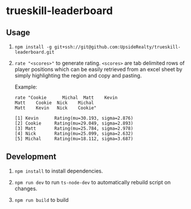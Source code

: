 # trueskill-leaderboard

## Usage

1. `npm install -g git+ssh://git@github.com:UpsideRealty/trueskill-leaderboard.git`

1. `rate "<scores>"` to generate rating. `<scores>` are tab delimited rows of player positions which can be easily retrieved from an excel sheet by simply highlighting the region and copy and pasting. 

    Example:
    ```
    rate "Cookie      Michal  Matt    Kevin
    Matt    Cookie  Nick    Michal
    Matt    Kevin   Nick    Cookie"
   
   [1] Kevin      Rating(mu=30.193, sigma=2.876)
   [2] Cookie     Rating(mu=29.049, sigma=2.893)
   [3] Matt       Rating(mu=25.784, sigma=2.978)
   [4] Nick       Rating(mu=25.099, sigma=2.632)
   [5] Michal     Rating(mu=18.112, sigma=3.687)
    ``` 

## Development

1. `npm install` to install dependencies.

1. `npm run dev` to run `ts-node-dev` to automatically rebuild script on changes.

1. `npm run build` to build



